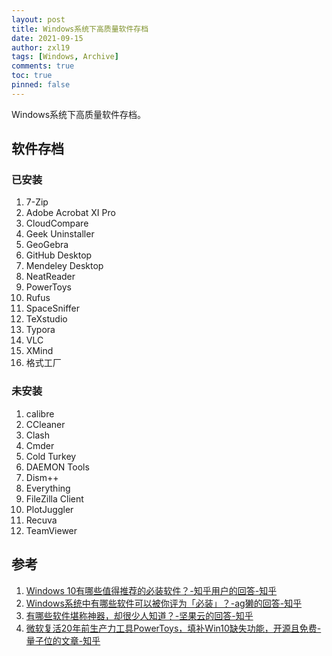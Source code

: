 ```yaml
---
layout: post
title: Windows系统下高质量软件存档
date: 2021-09-15
author: zxl19
tags: [Windows, Archive]
comments: true
toc: true
pinned: false
---
```


Windows系统下高质量软件存档。

<!-- more -->

## 软件存档

### 已安装

1. 7-Zip
2. Adobe Acrobat XI Pro
3. CloudCompare
4. Geek Uninstaller
5. GeoGebra
6. GitHub Desktop
7. Mendeley Desktop
8. NeatReader
9. PowerToys
10. Rufus
11. SpaceSniffer
12. TeXstudio
13. Typora
14. VLC
15. XMind
16. 格式工厂

### 未安装

1. calibre
2. CCleaner
3. Clash
4. Cmder
5. Cold Turkey
6. DAEMON Tools
7. Dism++
8. Everything
9. FileZilla Client
10. PlotJuggler
11. Recuva
12. TeamViewer

## 参考

1. [Windows 10有哪些值得推荐的必装软件？-知乎用户的回答-知乎](https://www.zhihu.com/question/35088093/answer/750779336)
2. [Windows系统中有哪些软件可以被你评为「必装」？-ag獭的回答-知乎](https://www.zhihu.com/question/21287237/answer/983612572)
3. [有哪些软件堪称神器，却很少人知道？-坚果云的回答-知乎](https://www.zhihu.com/question/327826314/answer/1497578134)
4. [微软复活20年前生产力工具PowerToys，填补Win10缺失功能，开源且免费-量子位的文章-知乎](https://zhuanlan.zhihu.com/p/166292161)
